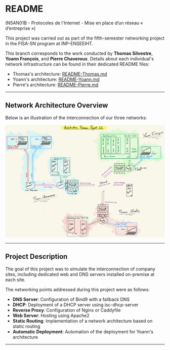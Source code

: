 # README

(N5AN01B - Protocoles de l'Internet - Mise en place d’un réseau « d’entreprise »)

This project was carried out as part of the fifth-semester networking project in the FISA-SN program at INP-ENSEEIHT.

This branch corresponds to the work conducted by **Thomas Silvestre**, **Yoann François**, and **Pierre Chaveroux**.
Details about each individual's network infrastructure can be found in their dedicated README files:

- Thomas's architecture: [README-Thomas.md](README-Thomas.md)
- Yoann's architecture: [README-Yoann.md](README-Yoann.md)
- Pierre's architecture: [README-Pierre.md](README-Pierre.md)

---

## Network Architecture Overview

Below is an illustration of the interconnection of our three networks:

![Network_Architecture](ressources/global_architecture.jpg)

---

## Project Description

The goal of this project was to simulate the interconnection of company sites, including dedicated web and DNS servers installed on-premise at each site.

The networking points addressed during this project were as follows:

- **DNS Server**: Configuration of Bind9 with a fallback DNS
- **DHCP**: Deployment of a DHCP server using isc-dhcp-server
- **Reverse Proxy**: Configuration of Nginx or Caddyfile
- **Web Server**: Hosting using Apache2
- **Static Routing**: Implementation of a network architecture based on static routing
- **Automatic Deployment**: Automation of the deployment for Yoann's architecture

---


